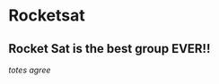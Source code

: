 Rocketsat
=========

Rocket Sat is the best group EVER!! 
-----------------------------------
*totes agree*

